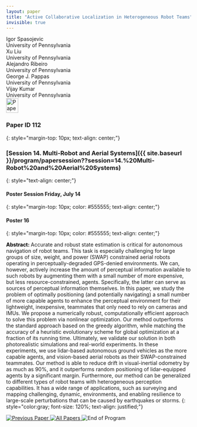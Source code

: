 ```yaml
---
layout: paper
title: "Active Collaborative Localization in Heterogeneous Robot Teams"
invisible: true
---
```

<div class="paper-authors">
<div class="paper-author-box">
    <div class="paper-author-name">Igor Spasojevic</div>
    <div class="paper-author-uni">University of Pennsylvania</div>
</div>
<div class="paper-author-box">
    <div class="paper-author-name">Xu Liu</div>
    <div class="paper-author-uni">University of Pennsylvania</div>
</div>
<div class="paper-author-box">
    <div class="paper-author-name">Alejandro Ribeiro</div>
    <div class="paper-author-uni">University of Pennsylvania</div>
</div>
<div class="paper-author-box">
    <div class="paper-author-name">George J. Pappas</div>
    <div class="paper-author-uni">University of Pennsylvania</div>
</div>
<div class="paper-author-box">
    <div class="paper-author-name">Vijay Kumar</div>
    <div class="paper-author-uni">University of Pennsylvania</div>
</div>

</div><div class="paper-pdf">
<div> <a href="http://www.roboticsproceedings.org/rss19/p112.pdf"><img src="{{ site.baseurl }}/images/paper_link.png" alt="Paper Website" width = "33"  height = "40"/></a> </div>
</div>

### Paper ID 112
{: style="margin-top: 10px; text-align: center;"}

### [Session 14. Multi-Robot and Aerial Systems]({{ site.baseurl }}/program/papersession??session=14.%20Multi-Robot%20and%20Aerial%20Systems)
{: style="text-align: center;"}

#### Poster Session Friday, July 14
{: style="margin-top: 10px; color: #555555; text-align: center;"}

#### Poster 16
{: style="margin-top: 10px; color: #555555; text-align: center;"}

<b style="color: black;">Abstract: </b>Accurate and robust state estimation is critical for autonomous navigation of robot teams. This task is especially challenging for large groups of size, weight, and power (SWAP) constrained aerial robots operating in perceptually-degraded GPS-denied environments. We can, however, actively increase the amount of perceptual information available to such robots by augmenting them with a small number of more expensive, but less resource-constrained, agents. Specifically, the latter can serve as sources of perceptual information themselves. In this paper, we study the problem of optimally positioning (and potentially navigating) a small number of more capable agents to enhance the perceptual environment for their lightweight, inexpensive, teammates that only need to rely on cameras and IMUs. We propose a numerically robust, computationally efficient approach to solve this problem via nonlinear optimization. Our method outperforms the standard approach based on the greedy algorithm, while matching the accuracy of a heuristic evolutionary scheme for global optimization at a fraction of its running time. Ultimately, we validate our solution in both photorealistic simulations and real-world experiments. In these experiments, we use lidar-based autonomous ground vehicles as the more capable agents, and vision-based aerial robots as their SWAP-constrained teammates. Our method is able to reduce drift in visual-inertial odometry by as much as 90%, and it outperforms random positioning of lidar-equipped agents by a significant margin. Furthermore, our method can be generalized to different types of robot teams with heterogeneous perception capabilities. It has a wide range of applications, such as surveying and mapping challenging, dynamic, environments, and enabling resilience to large-scale perturbations that can be caused by earthquakes or storms.
{: style="color:gray; font-size: 120%; text-align: justified;"}


<div class="paper-menu">
<a href="{{ site.baseurl }}/program/papers/111/"> <img src="{{ site.baseurl }}/images/previous_paper_icon.png" alt="Previous Paper" title="Previous Paper"/> </a>
<a href="{{ site.baseurl }}/program/papers"><img src="{{ site.baseurl }}/images/overview_icon.png" alt="All Papers" title="All Papers"/> </a>
<img src="{{ site.baseurl }}/images/blank_icon.png" alt="End of Program" title="End of Program"/> 

</div>
